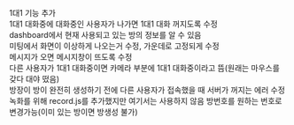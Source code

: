 1대1 기능 추가    
1대1 대화중에 대화중인 사용자가 나가면 1대1 대화 꺼지도록 수정   
dashboard에서 현재 사용되고 있는 방의 정보를 알 수 있음   
미팅에서 화면이 이상하게 나오는거 수정, 가운데로 고정되게 수정    
메시지가 오면 메시지창이 뜨도록 수정   
다른 사용자가 1대1 대화중이면 카메라 부분에 1대1 대화중이라고 뜸(원래는 마우스를 갖다 대야 떴음)    
방장이 방이 완전히 생성하기 전에 다른 사용자가 접속했을 때 서버가 꺼지는 에러 수정    
녹화를 위해 record.js를 추가했지만 여기서는 사용하지 않음
방번호를 원하는 번호로 변경가능(이미 있는 방이면 방생성 불가)    
